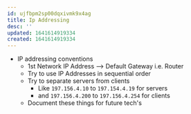 ```yaml
---
id: ujfbpm2sp00dqxivmk9x4ag
title: Ip Addressing
desc: ''
updated: 1641614919334
created: 1641614919334
---
```



- IP addressing conventions
  - 1st Network IP Address --> Default Gateway i.e. Router
  - Try to use IP Addresses in sequential order
  - Try to separate servers from clients
    - Like `197.156.4.10` to `197.154.4.19` for servers
    - and `197.156.4.200` to `197.156.4.254` for clients
  - Document these things for future tech's

